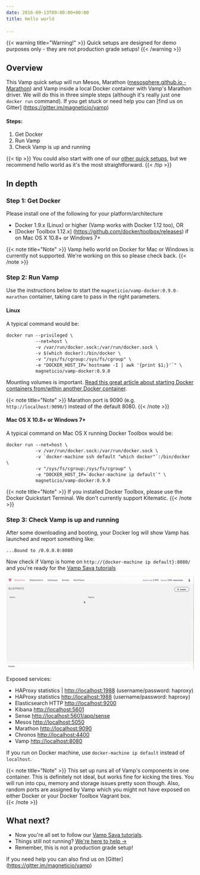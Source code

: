 ```yaml
---
date: 2016-09-13T09:00:00+00:00
title: Hello world

---
```


{{< warning title="Warning!" >}}
Quick setups are designed for demo purposes only - they are not production grade setups!
{{< /warning >}}

## Overview

This Vamp quick setup will run Mesos, Marathon ([mesosphere.github.io - Marathon](https://mesosphere.github.io/marathon/)) and Vamp inside a local Docker container with Vamp's Marathon driver. We will do this in three simple steps (although it's really just one `docker run` command). If you get stuck or need help you can [find us on Gitter] (https://gitter.im/magneticio/vamp)

#### Steps:

1. Get Docker
2. Run Vamp
3. Check Vamp is up and running

{{< tip >}}
You could also start with one of our [other quick setups](/resources/run-vamp/quick-setup/), but we recommend hello world as it's the most straightforward.
{{< /tip >}}

## In depth

### Step 1: Get Docker

Please install one of the following for your platform/architecture

- Docker 1.9.x (Linux) or higher (Vamp works with Docker 1.12 too), OR
- [Docker Toolbox 1.12.x] (https://github.com/docker/toolbox/releases) if on Mac OS X 10.8+ or Windows 7+ 

{{< note title="Note" >}}
Vamp hello world on Docker for Mac or Windows is currently not supported. We're working on this so please check back. 
{{< /note >}}

### Step 2: Run Vamp

Use the instructions below to start the `magneticio/vamp-docker:0.9.0-marathon` container, taking care to pass in the right parameters. 

#### Linux

A typical command would be:
```
docker run --privileged \
           --net=host \
           -v /var/run/docker.sock:/var/run/docker.sock \
           -v $(which docker):/bin/docker \
           -v "/sys/fs/cgroup:/sys/fs/cgroup" \
           -e "DOCKER_HOST_IP=`hostname -I | awk '{print $1;}'`" \
           magneticio/vamp-docker:0.9.0
```

Mounting volumes is important. [Read this great article about starting Docker containers from/within another Docker container](https://jpetazzo.github.io/2015/09/03/do-not-use-docker-in-docker-for-ci/).

{{< note title="Note" >}}
Marathon port is 9090 (e.g. `http://localhost:9090/`) instead of the default 8080. 
{{< /note >}}

#### Mac OS X 10.8+ or Windows 7+

A typical command on Mac OS X running Docker Toolbox would be:
```
docker run --net=host \
           -v /var/run/docker.sock:/var/run/docker.sock \
           -v `docker-machine ssh default "which docker"`:/bin/docker \
           -v "/sys/fs/cgroup:/sys/fs/cgroup" \
           -e "DOCKER_HOST_IP=`docker-machine ip default`" \
           magneticio/vamp-docker:0.9.0
```
  
{{< note title="Note" >}}
If you installed Docker Toolbox, please use the Docker Quickstart Terminal. We don't currently support Kitematic.
{{< /note >}}

### Step 3: Check Vamp is up and running

After some downloading and booting, your Docker log will show Vamp has launched and report something like:

```
...Bound to /0.0.0.0:8080
```

Now check if Vamp is home on `http://{docker-machine ip default}:8080/` and you're ready for the [Vamp Sava tutorials](/try-vamp/sava-tutorials/)

![](/images/screens/quicksetup-marathon-infopanel-v090.gif)

Exposed services:

- HAProxy statistics | [http://localhost:1988](http://localhost:1988) (username/password: haproxy) 
- HAProxy statistics [http://localhost:1988](http://localhost:1988) (username/password: haproxy)
- Elasticsearch HTTP [http://localhost:9200](http://localhost:9200)
- Kibana [http://localhost:5601](http://localhost:5601)
- Sense [http://localhost:5601/app/sense](http://localhost:5601/app/sense)
- Mesos [http://localhost:5050](http://localhost:5050)
- Marathon [http://localhost:9090](http://localhost:9090)
- Chronos [http://localhost:4400](http://localhost:4400)
- Vamp [http://localhost:8080](http://localhost:8080)

If you run on Docker machine, use `docker-machine ip default` instead of `localhost`.

{{< note title="Note" >}}
This set up runs all of Vamp's components in one container. This is definitely not ideal, but works fine for kicking the tires.
You will run into cpu, memory and storage issues pretty soon though. Also, random ports are assigned by Vamp which you might not have exposed on either Docker or your Docker Toolbox Vagrant box.  
{{< /note >}}


## What next?

* Now you're all set to follow our [Vamp Sava tutorials](/try-vamp/sava-tutorials/).
* Things still not running? [We're here to help →](https://github.com/magneticio/vamp/issues)
* Remember, this is not a production grade setup!

If you need help you can also find us on [Gitter] (https://gitter.im/magneticio/vamp)